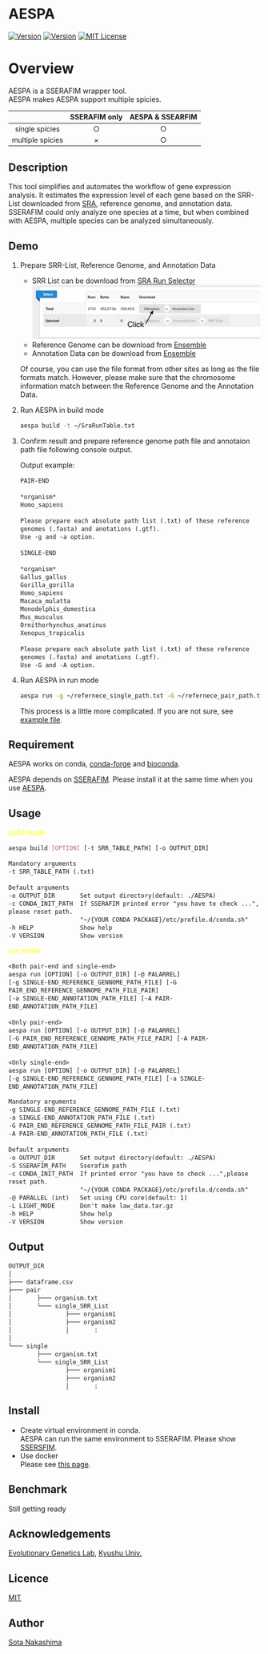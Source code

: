 AESPA
====
[![Version](https://img.shields.io/badge/stable-main-gree)](https://github.com/Sota-Nakashima/AESPA)
[![Version](https://img.shields.io/badge/OS-Linux-gree)](https://github.com/Sota-Nakashima/AESPA)
[![MIT License](http://img.shields.io/badge/license-MIT-blue.svg?style=flat)](https://github.com/Sota-Nakashima/AESPA/blob/main/LICENCE)
#  Overview
AESPA is a SSERAFIM wrapper tool.  
AESPA makes AESPA support multiple spicies.  

|    | SSERAFIM only | AESPA & SSEARFIM |
| :----: | :----: | :----: |
| single spicies  |  ○  |  ○  | 
| multiple spicies |  ×  |  ○  | 

## Description
This tool simplifies and automates the workflow of gene expression analysis.
It estimates the expression level of each gene based on the SRR-List downloaded from [SRA](https://www.ncbi.nlm.nih.gov/sra), reference genome, and annotation data. SSERAFIM could only analyze one species at a time, but when combined with AESPA, multiple species can be analyzed simultaneously.
## Demo
1. Prepare SRR-List, Reference Genome, and Annotation Data  
   - SRR List can be download from [SRA Run Selector](https://0-www-ncbi-nlm-nih-gov.brum.beds.ac.uk/Traces/study/)   
   ![img](https://github.com/Sota-Nakashima/SSERAFIM/blob/images/SRR_TABLE.png)  
   - Reference Genome can be download from [Ensemble](http://asia.ensembl.org/index.html)  
   - Annotation Data can be download from [Ensemble](http://asia.ensembl.org/index.html)

   Of course, you can use the file format from other sites as long as the file formats match. However, please make sure that the chromosome information match between the Reference Genome and the Annotation Data.

2. Run AESPA in build mode
   ```bash:build.sh
   aespa build -t ~/SraRunTable.txt
   ```

3. Confirm result and prepare reference genome path file and annotaion path file following console output.  
   
   Output example:
   ```
   PAIR-END

   *organism*
   Homo_sapiens

   Please prepare each absolute path list (.txt) of these reference genomes (.fasta) and anotations (.gtf).
   Use -g and -a option.

   SINGLE-END

   *organism*
   Gallus_gallus
   Gorilla_gorilla
   Homo_sapiens
   Macaca_mulatta
   Monodelphis_domestica
   Mus_musculus
   Ornithorhynchus_anatinus
   Xenopus_tropicalis

   Please prepare each absolute path list (.txt) of these reference genomes (.fasta) and anotations (.gtf).
   Use -G and -A option.
   ```
4. Run AESPA in run mode
   ```bash:run.sh
   aespa run -g ~/refernece_single_path.txt -G ~/refernece_pair_path.txt -a ~/annotaion_pair_path.txt -A ~/refernce_pair_path.txt -@ 20 -L
   ```
   This process is a little more complicated. If you are not sure, see [example file](https://github.com/Sota-Nakashima/AESPA/tree/sample/example_file).
## Requirement
AESPA works on conda, [conda-forge](https://github.com/conda-forge) and [bioconda](https://github.com/bioconda).  

AESPA depends on [SSERAFIM](https://github.com/Sota-Nakashima/SSERAFIM). Please install it at the same time when you use [AESPA](https://github.com/Sota-Nakashima/AESPA).

## Usage
<span style="color: yellow; ">build mode</span>
```bash:usage.sh
aespa build [OPTION] [-t SRR_TABLE_PATH] [-o OUTPUT_DIR]
```
```
Mandatory arguments
-t SRR_TABLE_PATH (.txt) 

Default arguments
-o OUTPUT_DIR       Set output directory(default: ./AESPA)
-c CONDA_INIT_PATH  If SSERAFIM printed error "you have to check ...", please reset path.
                    "~/{YOUR CONDA PACKAGE}/etc/profile.d/conda.sh"
-h HELP             Show help                 
-V VERSION          Show version
```

<span style="color: yellow; ">run mode</span>
```
<Both pair-end and single-end>
aespa run [OPTION] [-o OUTPUT_DIR] [-@ PALARREL]
[-g SINGLE-END_REFERENCE_GENNOME_PATH_FILE] [-G PAIR_END_REFERENCE_GENNOME_PATH_FILE_PAIR] 
[-a SINGLE-END_ANNOTATION_PATH_FILE] [-A PAIR-END_ANNOTATION_PATH_FILE]

<Only pair-end>
aespa run [OPTION] [-o OUTPUT_DIR] [-@ PALARREL]
[-G PAIR_END_REFERENCE_GENNOME_PATH_FILE_PAIR] [-A PAIR-END_ANNOTATION_PATH_FILE]

<Only single-end>
aespa run [OPTION] [-o OUTPUT_DIR] [-@ PALARREL]
[-g SINGLE-END_REFERENCE_GENNOME_PATH_FILE] [-a SINGLE-END_ANNOTATION_PATH_FILE]
```
```
Mandatory arguments
-g SINGLE-END_REFERENCE_GENNOME_PATH_FILE (.txt)
-a SINGLE-END_ANNOTATION_PATH_FILE (.txt)
-G PAIR_END_REFERENCE_GENNOME_PATH_FILE_PAIR (.txt)
-A PAIR-END_ANNOTATION_PATH_FILE (.txt)

Default arguments
-o OUTPUT_DIR       Set output directory(default: ./AESPA)
-S SSERAFIM_PATH    Sserafim path
-c CONDA_INIT_PATH  If printed error "you have to check ...",please reset path.
                    "~/{YOUR CONDA PACKAGE}/etc/profile.d/conda.sh"
-@ PARALLEL (int)   Set using CPU core(default: 1)
-L LIGHT_MODE       Don't make law_data.tar.gz
-h HELP             Show help                 
-V VERSION          Show version
```

## Output
```
OUTPUT_DIR
│
├─── dataframe.csv
├─── pair
│       ├─── organism.txt
│       └─── single_SRR_List
│               ├─── organism1
│               ├─── organism2
│               │       :
│       
└─── single
        ├─── organism.txt
        └─── single_SRR_List
                ├─── organism1
                ├─── organism2
                │       :
```
## Install
- Create virtual environment in conda.  
  AESPA can run the same environment to SSERAFIM. Please show [SSERSFIM](https://github.com/Sota-Nakashima/SSERAFIM).
- Use docker  
  Please see [this page](https://github.com/Sota-Nakashima/SEERAFIM_AESPA_docker).

## Benchmark
Still getting ready
## Acknowledgements
[Evolutionary Genetics Lab](http://www.biology.kyushu-u.ac.jp/~kteshima/), [Kyushu Univ.](https://www.kyushu-u.ac.jp/en/)
## Licence

[MIT](https://github.com/Sota-Nakashima/SSERAFIM/blob/main/LICENCE)

## Author

[Sota Nakashima](https://github.com/Sota-Nakashima)